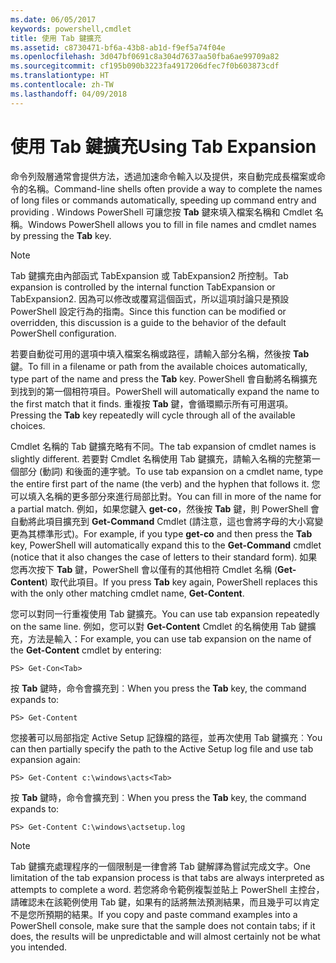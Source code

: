 ```yaml
---
ms.date: 06/05/2017
keywords: powershell,cmdlet
title: 使用 Tab 鍵擴充
ms.assetid: c8730471-bf6a-43b8-ab1d-f9ef5a74f04e
ms.openlocfilehash: 3d047bf0691c8a304d7637aa50fba6ae99709a82
ms.sourcegitcommit: cf195b090b3223fa4917206dfec7f0b603873cdf
ms.translationtype: HT
ms.contentlocale: zh-TW
ms.lasthandoff: 04/09/2018
---
```

# <a name="using-tab-expansion"></a><span data-ttu-id="4c49e-103">使用 Tab 鍵擴充</span><span class="sxs-lookup"><span data-stu-id="4c49e-103">Using Tab Expansion</span></span>

<span data-ttu-id="4c49e-104">命令列殼層通常會提供方法，透過加速命令輸入以及提供，來自動完成長檔案或命令的名稱。</span><span class="sxs-lookup"><span data-stu-id="4c49e-104">Command-line shells often provide a way to complete the names of long files or commands automatically, speeding up command entry and providing .</span></span> <span data-ttu-id="4c49e-105">Windows PowerShell 可讓您按 **Tab** 鍵來填入檔案名稱和 Cmdlet 名稱。</span><span class="sxs-lookup"><span data-stu-id="4c49e-105">Windows PowerShell allows you to fill in file names and cmdlet names by pressing the **Tab** key.</span></span>

> [!NOTE]
> <span data-ttu-id="4c49e-106">Tab 鍵擴充由內部函式 TabExpansion 或 TabExpansion2 所控制。</span><span class="sxs-lookup"><span data-stu-id="4c49e-106">Tab expansion is controlled by the internal function TabExpansion or TabExpansion2.</span></span> <span data-ttu-id="4c49e-107">因為可以修改或覆寫這個函式，所以這項討論只是預設 PowerShell 設定行為的指南。</span><span class="sxs-lookup"><span data-stu-id="4c49e-107">Since this function can be modified or overridden, this discussion is a guide to the behavior of the default PowerShell configuration.</span></span>

<span data-ttu-id="4c49e-108">若要自動從可用的選項中填入檔案名稱或路徑，請輸入部分名稱，然後按 **Tab** 鍵。</span><span class="sxs-lookup"><span data-stu-id="4c49e-108">To fill in a filename or path from the available choices automatically, type part of the name and press the **Tab** key.</span></span> <span data-ttu-id="4c49e-109">PowerShell 會自動將名稱擴充到找到的第一個相符項目。</span><span class="sxs-lookup"><span data-stu-id="4c49e-109">PowerShell will automatically expand the name to the first match that it finds.</span></span> <span data-ttu-id="4c49e-110">重複按 **Tab** 鍵，會循環顯示所有可用選項。</span><span class="sxs-lookup"><span data-stu-id="4c49e-110">Pressing the **Tab** key repeatedly will cycle through all of the available choices.</span></span>

<span data-ttu-id="4c49e-111">Cmdlet 名稱的 Tab 鍵擴充略有不同。</span><span class="sxs-lookup"><span data-stu-id="4c49e-111">The tab expansion of cmdlet names is slightly different.</span></span> <span data-ttu-id="4c49e-112">若要對 Cmdlet 名稱使用 Tab 鍵擴充，請輸入名稱的完整第一個部分 (動詞) 和後面的連字號。</span><span class="sxs-lookup"><span data-stu-id="4c49e-112">To use tab expansion on a cmdlet name, type the entire first part of the name (the verb) and the hyphen that follows it.</span></span> <span data-ttu-id="4c49e-113">您可以填入名稱的更多部分來進行局部比對。</span><span class="sxs-lookup"><span data-stu-id="4c49e-113">You can fill in more of the name for a partial match.</span></span> <span data-ttu-id="4c49e-114">例如，如果您鍵入 **get-co**，然後按 **Tab** 鍵，則 PowerShell 會自動將此項目擴充到 **Get-Command** Cmdlet (請注意，這也會將字母的大小寫變更為其標準形式)。</span><span class="sxs-lookup"><span data-stu-id="4c49e-114">For example, if you type **get-co** and then press the **Tab** key, PowerShell will automatically expand this to the **Get-Command** cmdlet (notice that it also changes the case of letters to their standard form).</span></span> <span data-ttu-id="4c49e-115">如果您再次按下 **Tab** 鍵，PowerShell 會以僅有的其他相符 Cmdlet 名稱 (**Get-Content**) 取代此項目。</span><span class="sxs-lookup"><span data-stu-id="4c49e-115">If you press **Tab** key again, PowerShell replaces this with the only other matching cmdlet name, **Get-Content**.</span></span>

<span data-ttu-id="4c49e-116">您可以對同一行重複使用 Tab 鍵擴充。</span><span class="sxs-lookup"><span data-stu-id="4c49e-116">You can use tab expansion repeatedly on the same line.</span></span> <span data-ttu-id="4c49e-117">例如，您可以對 **Get-Content** Cmdlet 的名稱使用 Tab 鍵擴充，方法是輸入：</span><span class="sxs-lookup"><span data-stu-id="4c49e-117">For example, you can use tab expansion on the name of the **Get-Content** cmdlet by entering:</span></span>

```
PS> Get-Con<Tab>
```

<span data-ttu-id="4c49e-118">按 **Tab** 鍵時，命令會擴充到︰</span><span class="sxs-lookup"><span data-stu-id="4c49e-118">When you press the **Tab** key, the command expands to:</span></span>

```
PS> Get-Content
```

<span data-ttu-id="4c49e-119">您接著可以局部指定 Active Setup 記錄檔的路徑，並再次使用 Tab 鍵擴充︰</span><span class="sxs-lookup"><span data-stu-id="4c49e-119">You can then partially specify the path to the Active Setup log file and use tab expansion again:</span></span>

```
PS> Get-Content c:\windows\acts<Tab>
```

<span data-ttu-id="4c49e-120">按 **Tab** 鍵時，命令會擴充到︰</span><span class="sxs-lookup"><span data-stu-id="4c49e-120">When you press the **Tab** key, the command expands to:</span></span>

```
PS> Get-Content C:\windows\actsetup.log
```

> [!NOTE]
> <span data-ttu-id="4c49e-121">Tab 鍵擴充處理程序的一個限制是一律會將 Tab 鍵解譯為嘗試完成文字。</span><span class="sxs-lookup"><span data-stu-id="4c49e-121">One limitation of the tab expansion process is that tabs are always interpreted as attempts to complete a word.</span></span> <span data-ttu-id="4c49e-122">若您將命令範例複製並貼上 PowerShell 主控台，請確認未在該範例使用 Tab 鍵，如果有的話將無法預測結果，而且幾乎可以肯定不是您所預期的結果。</span><span class="sxs-lookup"><span data-stu-id="4c49e-122">If you copy and paste command examples into a PowerShell console, make sure that the sample does not contain tabs; if it does, the results will be unpredictable and will almost certainly not be what you intended.</span></span>